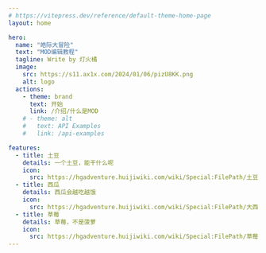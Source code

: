 ```yaml
---
# https://vitepress.dev/reference/default-theme-home-page
layout: home

hero:
  name: "皓际大冒险"
  text: "MOD编辑教程"
  tagline: Write by 灯火橘
  image:
    src: https://s11.ax1x.com/2024/01/06/pizU8KK.png
    alt: logo
  actions:
    - theme: brand
      text: 开始
      link: /介绍/什么是MOD
    # - theme: alt
    #   text: API Examples
    #   link: /api-examples

features:
  - title: 土豆
    details: 一个土豆，能干什么呢
    icon: 
      src: https://hgadventure.huijiwiki.com/wiki/Special:FilePath/土豆.png
  - title: 西瓜
    details: 西瓜会越吃越饿
    icon:
      src: https://hgadventure.huijiwiki.com/wiki/Special:FilePath/大西瓜.png
  - title: 草莓
    details: 草莓，不是菠萝
    icon:
      src: https://hgadventure.huijiwiki.com/wiki/Special:FilePath/草莓.png
---
```

